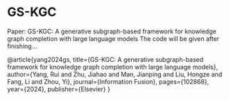 # GS-KGC
Paper: GS-KGC: A generative subgraph-based framework for knowledge graph completion with large language models
The code will be given after finishing...


@article{yang2024gs,
  title={GS-KGC: A generative subgraph-based framework for knowledge graph completion with large language models},
  author={Yang, Rui and Zhu, Jiahao and Man, Jianping and Liu, Hongze and Fang, Li and Zhou, Yi},
  journal={Information Fusion},
  pages={102868},
  year={2024},
  publisher={Elsevier}
}
